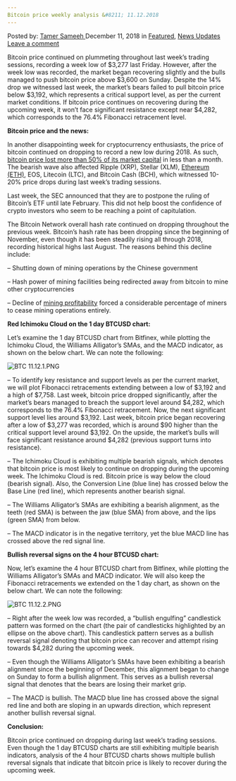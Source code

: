 ```yaml
---
Bitcoin price weekly analysis &#8211; 11.12.2018
---
```

<article class="post-listing post-27544 post type-post status-publish format-standard has-post-thumbnail hentry 
 tag-6887 tag-analysis tag-bitcoin tag-price tag-weekly">
<div class="post-inner">
<span>Posted by: <a href="https://www.deepdotweb.com/author/tamersameeh/" title="">Tamer Sameeh </a></span>
<span>December 11, 2018</span>
<span>in <a href="https://www.deepdotweb.com/category/deepdot-news/" rel="category tag">Featured</a>, <a href="https://www.deepdotweb.com/category/news-updates/" rel="category tag">News Updates</a></span>
<span><a href="https://www.deepdotweb.com/2018/12/11/bitcoin-price-weekly-analysis-11-12-2018/#respond">Leave a comment</a></span>


<p>Bitcoin price continued on plummeting throughout last week&#8217;s trading sessions, recording a week low of $3,277 last Friday. However, after the week low was recorded, the market began recovering slightly and the bulls managed to push bitcoin price above $3,600 on Sunday. Despite the 14% drop we witnessed last week, the market&#8217;s bears failed to pull bitcoin price below $3,192, which represents a critical support level, as per the current market conditions. If bitcoin price continues on recovering during the upcoming week, it won&#8217;t face significant resistance except near $4,282, which corresponds to the 76.4% Fibonacci retracement level.</p>
<p><strong>Bitcoin price and the news:</strong></p>
<p>In another disappointing week for cryptocurrency enthusiasts, the price of bitcoin continued on dropping to record a new low during 2018. As such, <a href="https://www.deepdotweb.com/2018/11/12/bitcoin-price-weekly-analysis-12-11-2018/">bitcoin price lost more than 50% of its market capital</a> in less than a month. The bearish wave also affected Ripple (XRP), Stellar (XLM), <a href="https://www.deepdotweb.com/2017/06/22/whats-future-ethereum/">Ethereum (ETH),</a> EOS, Litecoin (LTC), and Bitcoin Cash (BCH), which witnessed 10-20% price drops during last week&#8217;s trading sessions.</p>
<p>Last week, the SEC announced that they are to postpone the ruling of Bitcoin&#8217;s ETF until late February. This did not help boost the confidence of crypto investors who seem to be reaching a point of capitulation.</p>
<p>The Bitcoin Network overall hash rate continued on dropping throughout the previous week. Bitcoin&#8217;s hash rate has been dropping since the beginning of November, even though it has been steadily rising all through 2018, recording historical highs last August. The reasons behind this decline include:</p>
<p>&#8211; Shutting down of mining operations by the Chinese government</p>
<p>&#8211; Hash power of mining facilities being redirected away from bitcoin to mine other cryptocurrencies</p>
<p>&#8211; Decline of <a href="https://www.deepdotweb.com/2017/12/15/bitcoin-mining-still-profitable/">mining profitability</a> forced a considerable percentage of miners to cease mining operations entirely.</p>
<p><strong>Red Ichimoku Cloud on the 1 day BTCUSD chart:</strong></p>
<p>Let&#8217;s examine the 1 day BTCUSD chart from Bitfinex, while plotting the Ichimoku Cloud, the Williams Alligator&#8217;s SMAs, and the MACD indicator, as shown on the below chart. We can note the following:</p>
<p><img class="wp-image-27548" src="/imgs/2018/12/btc-11-12-1-png.png" alt="BTC 11.12.1.PNG" srcset="/imgs/2018/12/btc-11-12-1-png.png 1266w, /imgs/2018/12/btc-11-12-1-png-300x131.png 300w, /imgs/2018/12/btc-11-12-1-png-1024x446.png 1024w" sizes="(max-width: 1266px) 100vw, 1266px" /></p>
<p>&#8211; To identify key resistance and support levels as per the current market, we will plot Fibonacci retracements extending between a low of $3,192 and a high of $7,758. Last week, bitcoin price dropped significantly, after the market&#8217;s bears managed to breach the support level around $4,282, which corresponds to the 76.4% Fibonacci retracement. Now, the next significant support level lies around $3,192. Last week, bitcoin price began recovering after a low of $3,277 was recorded, which is around $90 higher than the critical support level around $3,192. On the upside, the market&#8217;s bulls will face significant resistance around $4,282 (previous support turns into resistance).</p>
<p>&#8211; The Ichimoku Cloud is exhibiting multiple bearish signals, which denotes that bitcoin price is most likely to continue on dropping during the upcoming week. The Ichimoku Cloud is red. Bitcoin price is way below the cloud (bearish signal). Also, the Conversion Line (blue line) has crossed below the Base Line (red line), which represents another bearish signal.</p>
<p>&#8211; The Williams Alligator&#8217;s SMAs are exhibiting a bearish alignment, as the teeth (red SMA) is between the jaw (blue SMA) from above, and the lips (green SMA) from below.</p>
<p>&#8211; The MACD indicator is in the negative territory, yet the blue MACD line has crossed above the red signal line.</p>
<p><strong>Bullish reversal signs on the 4 hour BTCUSD chart:</strong></p>
<p>Now, let&#8217;s examine the 4 hour BTCUSD chart from Bitfinex, while plotting the Williams Alligator&#8217;s SMAs and MACD indicator. We will also keep the Fibonacci retracements we extended on the 1 day chart, as shown on the below chart. We can note the following:</p>
<p><img class="wp-image-27549" src="/imgs/2018/12/btc-11-12-2-png.png" alt="BTC 11.12.2.PNG" srcset="/imgs/2018/12/btc-11-12-2-png.png 1267w, /imgs/2018/12/btc-11-12-2-png-300x130.png 300w, /imgs/2018/12/btc-11-12-2-png-1024x442.png 1024w" sizes="(max-width: 1267px) 100vw, 1267px" /></p>
<p>&#8211; Right after the week low was recorded, a &#8220;bullish engulfing&#8221; candlestick pattern was formed on the chart (the pair of candlesticks highlighted by an ellipse on the above chart). This candlestick pattern serves as a bullish reversal signal denoting that bitcoin price can recover and attempt rising towards $4,282 during the upcoming week.</p>
<p>&#8211; Even though the Williams Alligator&#8217;s SMAs have been exhibiting a bearish alignment since the beginning of December, this alignment began to change on Sunday to form a bullish alignment. This serves as a bullish reversal signal that denotes that the bears are losing their market grip.</p>
<p>&#8211; The MACD is bullish. The MACD blue line has crossed above the signal red line and both are sloping in an upwards direction, which represent another bullish reversal signal.</p>
<p><strong>Conclusion:</strong></p>
<p>Bitcoin price continued on dropping during last week&#8217;s trading sessions. Even though the 1 day BTCUSD charts are still exhibiting multiple bearish indicators, analysis of the 4 hour BTCUSD charts shows multiple bullish reversal signals that indicate that bitcoin price is likely to recover during the upcoming week.</p>
</div>
<span style="display:none"><a href="https://www.deepdotweb.com/tag/11122018/" rel="tag">11122018</a> <a href="https://www.deepdotweb.com/tag/analysis/" rel="tag">analysis</a> <a href="https://www.deepdotweb.com/tag/bitcoin/" rel="tag">bitcoin</a> <a href="https://www.deepdotweb.com/tag/price/" rel="tag">price</a> <a href="https://www.deepdotweb.com/tag/weekly/" rel="tag">weekly</a></span> <span style="display:none" class="updated">2018-12-11<a href="https://www.deepdotweb.com/author/tamersameeh/" title="Posts by Tamer Sameeh" rel="author">Tamer Sameeh</a></strong></div>
</div>
</article>

